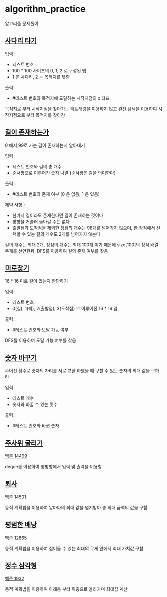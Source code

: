 # algorithm_practice

알고리즘 문제풀이

## [사다리 타기](https://github.com/ljiwoo59/algorithm_practice/tree/main/laddergame)
입력 :
* 테스트 번호
* 100 \* 100 사이즈의 0, 1, 2 로 구성된 맵
* 1 은 사다리, 2 는 목적지를 뜻함

출력 :
* #테스트 번호와 목적지에 도달하는 시작지점의 x 좌표

목적지로 부터 시작지점을 찾아가는 백트래킹을 이용하지 않고 완전 탐색을 이용하여 시작지점으로 부터 목적지를 찾아감

## [길이 존재하는가](https://github.com/ljiwoo59/algorithm_practice/tree/main/findpath)

0 에서 99로 가는 길이 존재하는지 알아내기

입력 :
* 테스트 번호와 길의 총 개수
* 순서쌍으로 이루어진 숫자 나열 (순서쌍은 길을 의미한다)

출력 :
* #테스트 번호와 존재 여부 (0 은 없음, 1 은 있음)

제약 사항 :
* 한가지 길이라도 존재한다면 길이 존재하는 것이다
* 방향을 거슬러 돌아갈 수는 없다
* 출발점과 도착점을 제외한 정점의 개수는 98개를 넘어가지 않으며, 한 정점에서 선택할 수 있는 길의 개수도 2개를 넘어가지 않는다

길의 개수는 최대 2개, 정점의 개수는 최대 100개 이기 때문에 size[100]의 정적 배열 두개를 선언한뒤, DFS를 이용하여 길의 존재 여부를 찾음

## [미로찾기](https://github.com/ljiwoo59/algorithm_practice/tree/main/mazepath)

16 * 16 미로 길이 있는지 판단하기

입력 :
* 테스트 번호
* 0(길), 1(벽), 2(출발점), 3(도착점) 으 이루어진 16 * 16 맵

출력 :
* #테스트 번호와 도달 가능 여부

DFS를 이용하여 도달 가능 여부를 찾음

## [숫자 바꾸기](https://github.com/ljiwoo59/algorithm_practice/tree/main/changenum)

주어진 횟수로 숫자의 자리를 서로 교환 하였을 때 구할 수 있는 숫자의 최대 값을 구하라

입력 :
* 테스트 개수
* 숫자와 바꿀 수 있는 횟수

출력 :
* #테스트 번호와 바뀐 숫자

## [주사위 굴리기](https://github.com/ljiwoo59/algorithm_practice/tree/main/rolling_dice)

[백준 14499](https://www.acmicpc.net/problem/14499)

deque를 이용하여 양방향에서 입력 및 출력을 이용함

## [퇴사](https://github.com/ljiwoo59/algorithm_practice/tree/main/retirement_benefit)

[백준 14501](https://www.acmicpc.net/problem/14501)

동적 계획법을 이용하여 날마다의 최대 값을 넘겨받아 총 최대 금액의 값을 구함

## [평범한 배낭](https://github.com/ljiwoo59/algorithm_practice/tree/main/napsack)

[백준 12865](https://www.acmicpc.net/problem/12865)

동적 계획법을 이용하여 짊어들 수 있는 최대의 무게 안에서 최대 가치값 구함

## [정수 삼각형](https://github.com/ljiwoo59/algorithm_practice/tree/main/int_triangle)

[백준 1932](https://www.acmicpc.net/problem/1932)

동적 계획법을 이용하여 아래층 부터 위층으로 올라가며 최대값 계산




